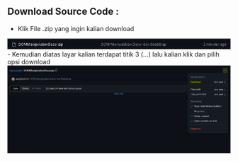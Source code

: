 ## Download Source Code : 
- Klik File .zip yang ingin kalian download
<img src="./Panduan/1.PNG" width="900" title="Contoh">
- Kemudian diatas layar kalian terdapat titik 3 (...) lalu kalian klik dan pilih opsi download
<img src="./Panduan/2.PNG" width="900" title="Contoh">
